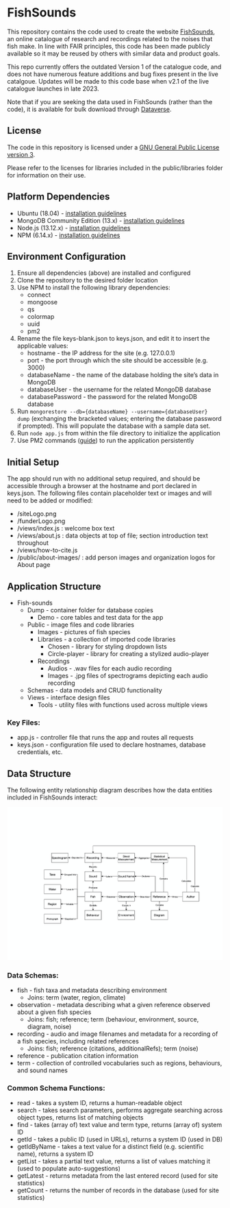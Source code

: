 # FishSounds

This repository contains the code used to create the website [FishSounds](https://fishsounds.net), an online catalogue of research and recordings related to the noises that fish make. In line with FAIR principles, this code has been made publicly available so it may be reused by others with similar data and product goals.

This repo currently offers the outdated Version 1 of the catalogue code, and does not have numerous feature additions and bug fixes present in the live catalgoue. Updates will be made to this code base when v2.1 of the live catalogue launches in late 2023.

Note that if you are seeking the data used in FishSounds (rather than the code), it is available for bulk download through [Dataverse](https://doi.org/10.5683/SP2/TACOUX).

## License
The code in this repository is licensed under a [GNU General Public License version 3](https://opensource.org/licenses/GPL-3.0).

Please refer to the licenses for libraries included in the public/libraries folder for information on their use.

## Platform Dependencies
- Ubuntu (18.04) - [installation guidelines](https://ubuntu.com/tutorials/install-ubuntu-server#1-overview)
- MongoDB Community Edition (13.x) - [installation guidelines](https://docs.mongodb.com/manual/installation/#mongodb-community-edition-installation-tutorials)
- Node.js (13.12.x) - [installation guidelines](https://nodejs.org/en/download/)
- NPM (6.14.x) - [installation guidelines](https://docs.npmjs.com/downloading-and-installing-node-js-and-npm)

## Environment Configuration
1. Ensure all dependencies (above) are installed and configured
1. Clone the repository to the desired folder location
1. Use NPM to install the following library dependencies:
    - connect
    - mongoose
    - qs
    - colormap
    - uuid
    - pm2
1. Rename the file keys-blank.json to keys.json, and edit it to insert the applicable values:
    - hostname - the IP address for the site (e.g. 127.0.0.1)
    - port - the port through which the site should be accessible (e.g. 3000)
    - databaseName - the name of the database holding the site’s data in MongoDB
    - databaseUser - the username for the related MongoDB database
    - databasePassword - the password for the related MongoDB database
1. Run `mongorestore --db={databaseName} --username={databaseUser} dump` (exchanging the bracketed values; entering the database password if prompted). This will populate the database with a sample data set.
1. Run `node app.js` from within the file directory to initialize the application
1. Use PM2 commands ([guide](https://pm2.keymetrics.io/docs/usage/quick-start/)) to run the application persistently

## Initial Setup
The app should run with no additional setup required, and should be accessible through a browser at the hostname and port declared in keys.json. The following files contain placeholder text or images and will need to be added or modified:
- /siteLogo.png
- /funderLogo.png
- /views/index.js : welcome box text
- /views/about.js : data objects at top of file; section introduction text throughout
- /views/how-to-cite.js
- /public/about-images/ : add person images and organization logos for About page

## Application Structure
- Fish-sounds
    - Dump - container folder for database copies
        - Demo - core tables and test data for the app
    - Public - image files and code libraries
        - Images - pictures of fish species
        - Libraries - a collection of imported code libraries
            - Chosen - library for styling dropdown lists
            - Circle-player - library for creating a stylized audio-player
        - Recordings
            - Audios - .wav files for each audio recording
            - Images - .jpg files of spectrograms depicting each audio recording
    - Schemas - data models and CRUD functionality
    - Views - interface design files
        - Tools - utility files with functions used across multiple views


### Key Files:
- app.js - controller file that runs the app and routes all requests
- keys.json - configuration file used to declare hostnames, database credentials, etc.


## Data Structure
The following entity relationship diagram describes how the data entities included in FishSounds interact:

![entity relationship diagram of FishSounds data structure](FishSounds_ERD.png)

### Data Schemas:
- fish - fish taxa and metadata describing environment
    - Joins: term (water, region, climate)
- observation - metadata describing what a given reference observed about a given fish species
    - Joins: fish; reference; term (behaviour, environment, source, diagram, noise)
- recording - audio and image filenames and metadata for a recording of a fish species, including related references 
    - Joins: fish; reference (citations, additionalRefs); term (noise)
- reference - publication citation information
- term - collection of controlled vocabularies such as regions, behaviours, and sound names


### Common Schema Functions:
- read - takes a system ID, returns a human-readable object
- search - takes search parameters, performs aggregate searching across object types, returns list of matching objects
- find - takes (array of) text value and term type, returns (array of) system ID
- getId - takes a public ID (used in URLs), returns a system ID (used in DB)
- getIdByName - takes a text value for a distinct field (e.g. scientific name), returns a system ID
- getList - takes a partial text value, returns a list of values matching it (used to populate auto-suggestions)
- getLatest - returns metadata from the last entered record (used for site statistics)
- getCount - returns the number of records in the database (used for site statistics)



